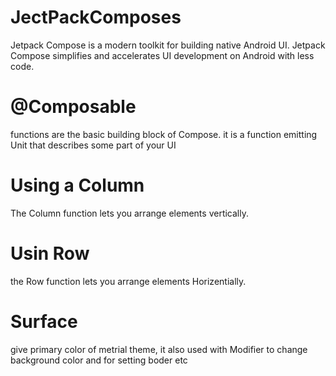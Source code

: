 # JectPackComposes
Jetpack Compose is a modern toolkit for building native Android UI. 
Jetpack Compose simplifies and accelerates UI development on Android with less code.

# @Composable 
functions are the basic building block of Compose.
it is a function emitting Unit that describes some part of your UI


# Using a Column
The Column function lets you arrange elements vertically.

# Usin Row 
the Row function lets you arrange elements Horizentially.

# Surface 
give primary color of metrial theme, it also used with Modifier to change background color and for setting boder etc



